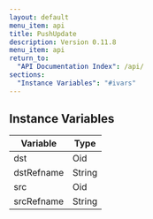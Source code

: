```yaml
---
layout: default
menu_item: api
title: PushUpdate
description: Version 0.11.8
menu_item: api
return_to:
  "API Documentation Index": /api/
sections:
  "Instance Variables": "#ivars"
---
```


## <a name="ivars"></a>Instance Variables

| Variable | Type |
| --- | --- |
| <a name="dst"></a>dst | Oid |
| <a name="dstRefname"></a>dstRefname | String |
| <a name="src"></a>src | Oid |
| <a name="srcRefname"></a>srcRefname | String |

